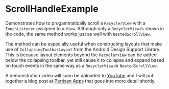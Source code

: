 # ScrollHandleExample
Demonstrates how to progammatically scroll a `RecyclerView` with a `TouchListener` assigned to a `View`. Although only a `RecyclerView` is shown in the code, the same method works just as well with `NestedScrollView`.

The method can be especially useful when constructing layouts that make use of `CollapsingToolbarLayout` from the Android Design Support Library. This is because layout elements beyond the `RecyclerView` can be added below the collapsing toolbar, yet still cause it to collapse and expand based on touch events in the same way as a `RecyclerView` or `NestedScrollView`.

A demonstration video will soon be uploaded to [YouTube](https://www.youtube.com/watch?v=YgcmQS_zPTY&feature=youtu.be "YoutTube: Scroll Handle Example") and I will put together a blog post at [Partisan Apps](http://www.partisanapps.com/blog "Partisan Apps: Blog") that goes into more detail shortly.
